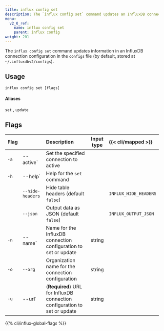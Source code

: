 ```yaml
---
title: influx config set
description: The `influx config set` command updates an InfluxDB connection configuration.
menu:
  v2_0_ref:
    name: influx config set
    parent: influx config
weight: 201
---
```


The `influx config set` command updates information in an InfluxDB connection
configuration in the `configs` file (by default, stored at `~/.influxdbv2/configs`).

## Usage
```
influx config set [flags]
```

#### Aliases
`set` , `update`

## Flags
| Flag |                  | Description                                                               | Input type  | {{< cli/mapped >}}    |
|:---- |:---              |:-----------                                                               |:----------: |:------------------    |
| `-a` | --active`        | Set the specified connection to active                                    |             |                       |
| `-h` | --help`          | Help for the `set` command                                                |             |                       |
|      | `--hide-headers` | Hide table headers (default `false`)                                      |             | `INFLUX_HIDE_HEADERS` |
|      | `--json`         | Output data as JSON (default `false`)                                     |             | `INFLUX_OUTPUT_JSON`  |
| `-n` | --name`          | Name for the InfluxDB connection configuration to set or update           | string      |                       |
| `-o` | `--org`          | Organization name for the connection configuration                        | string      |                       |
| `-u` | --url`           | (**Required**) URL for InfluxDB connection configuration to set or update | string      |                       |

{{% cli/influx-global-flags %}}
